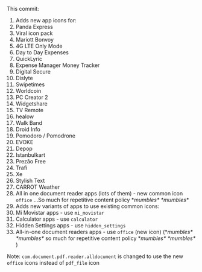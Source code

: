 This commit:

1. Adds new app icons for:
  1. Panda Express
  2. Viral icon pack
  3. Mariott Bonvoy
  4. 4G LTE Only Mode
  5. Day to Day Expenses
  6. QuickLyric
  7. Expense Manager Money Tracker
  8. Digital Secure
  9. Dislyte
  10. Swipetimes
  11. Worldcoin
  12. PC Creator 2
  13. Widgetshare
  14. TV Remote
  15. healow
  16. Walk Band
  17. Droid Info
  18. Pomodoro / Pomodrone
  19. EVOKE
  20. Depop
  21. Istanbulkart
  22. Prezão Free
  23. Trafi
  24. Xe
  25. Stylish Text
  26. CARROT Weather
  27. All in one document reader apps (lots of them) - new common icon `office` ...So much for repetitive content policy \**mumbles\* \*mumbles\** 
2. Adds new variants of apps to use existing common icons:
  1. Mi Movistar apps - use `mi_movistar`
  2. Calculator apps - use `calculator`
  3. Hidden Settings apps - use `hidden_settings`
  4. All-in-one document readers apps - use `office` (new icon) (\**mumbles\* \*mumbles\** so much for repetitive content policy \**mumbles\* \*mumbles\** )
   
Note: `com.document.pdf.reader.alldocument` is changed to use the new `office` icons instead of `pdf_file` icon
